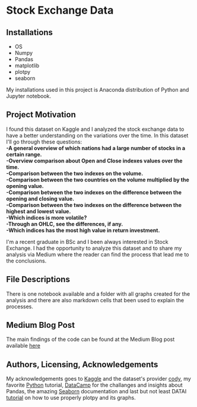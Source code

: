 # Stock Exchange Data 

## Installations 
- OS
- Numpy
- Pandas 
- matplotlib
- plotpy
- seaborn

My installations used in this project is Anaconda distribution of Python and Jupyter notebook.


## Project Motivation
I found this dataset on Kaggle and I analyzed the stock exchange data to have a better understanding on the variations over the time. 
In this dataset I'll go through these questions: <br>
<b>-A general overview of which nations had a large number of stocks in a certain range.</b> <br>
<b>-Overview comparison about Open and Close indexes values over the time.</b> <br>
<b>-Comparison between the two indexes on the volume.</b>  <br>
<b>-Comparison between the two countries on the volume multiplied by the opening value.</b>  <br>
<b>-Comparison between the two indexes on the difference between the opening and closing value.</b>  <br>
<b>-Comparison between the two indexes on the difference between the highest and lowest value.</b>  <br>
<b>-Which indices is more volatile? </b>  <br>
<b>-Through an OHLC, see the differences, if any.</b>  <br>
<b>-Which indices has the most high value in return investment.</b>  <br>

I'm a recent graduate in BSc and I been always interested in Stock Exchange. I had the opportunity to analyze this dataset and to share my analysis via Medium where the reader can find the process that lead me to the conclusions.

## File Descriptions
There is one notebook available and a folder with all graphs created for the analysis and there are also markdown cells that been used to explain the processes.

## Medium Blog Post 
The main findings of the code can be found at the Medium Blog post available [here](https://medium.com/@isma.ali1993/stock-exchange-analysis-661230ca13aa)

## Authors, Licensing, Acknowledgements
My acknowledgements goes to [Kaggle](https://www.kaggle.com/datasets/mattiuzc/stock-exchange-data) and the dataset's provider [cody](https://www.kaggle.com/mattiuzc), my favorite [Python](https://docs.python.org/3/tutorial/) tutorial, 
[DataCamp](https://app.datacamp.com/learn) for the challanges and insights about Pandas, 
the amazing [Seaborn](https://seaborn.pydata.org/generated/seaborn.lineplot.html) documentation and last but not least DATAI [tutorial](https://www.kaggle.com/code/kanncaa1/plotly-tutorial-for-beginners) on how to use properly plotpy and its graphs.
